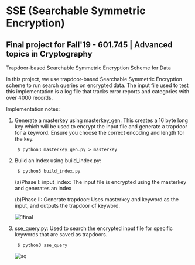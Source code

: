 # SSE (Searchable Symmetric Encryption)

## Final project for Fall'19 - 601.745 | Advanced topics in Cryptography

Trapdoor-based Searchable Symmetric Encryption Scheme for Data

In this project, we use trapdoor-based Searchable Symmetric Encryption scheme to run search queries on encrypted data. The input file used to test this implementation is a log file that tracks error reports and categories with over 4000 records.  

Implementation notes:

1. Generate a masterkey using masterkey_gen.  This creates a 16 byte long key which will be used to encrypt the input file and      generate a trapdoor for a keyword. Ensure you choose the correct encoding and length for the key.
       
        $ python3 masterkey_gen.py > masterkey

2. Build an Index using build_index.py:
         
        $ python3 build_index.py
         
   (a)Phase I: input_index: The input file is encrypted using the masterkey and generates an index

   (b)Phase II: Generate trapdoor: Uses masterkey and keyword as the input, and outputs the trapdoor of keyword.
   
   ![1final](https://user-images.githubusercontent.com/25291535/71326133-89a98680-24c4-11ea-9eb7-7c388df8e553.png)

   
   
3. sse_query.py: Used to search the encrypted input file for specific keywords that are saved as trapdoors.

        $ python3 sse_query

   ![sq](https://user-images.githubusercontent.com/25291535/71326136-98903900-24c4-11ea-8d64-0bc66cbb1515.png)
